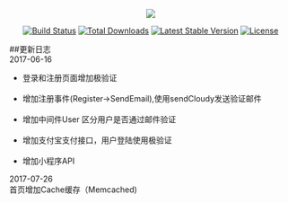 <p align="center"><img src="https://laravel.com/assets/img/components/logo-laravel.svg"></p>

<p align="center">
<a href="https://travis-ci.org/laravel/framework"><img src="https://travis-ci.org/laravel/framework.svg" alt="Build Status"></a>
<a href="https://packagist.org/packages/laravel/framework"><img src="https://poser.pugx.org/laravel/framework/d/total.svg" alt="Total Downloads"></a>
<a href="https://packagist.org/packages/laravel/framework"><img src="https://poser.pugx.org/laravel/framework/v/stable.svg" alt="Latest Stable Version"></a>
<a href="https://packagist.org/packages/laravel/framework"><img src="https://poser.pugx.org/laravel/framework/license.svg" alt="License"></a>
</p>


##更新日志<br/>
2017-06-16<br/>
<ul>
 <li>登录和注册页面增加极验证</li>
  <li>增加注册事件(Register->SendEmail),使用sendCloudy发送验证邮件</li>
  <li>增加中间件User 区分用户是否通过邮件验证</li>  
  <li>增加支付宝支付接口，用户登陆使用极验证</li>  
  <li>增加小程序API</li>
 </ul>

2017-07-26</br>
首页增加Cache缓存（Memcached)
